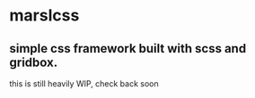 # marslcss

## simple css framework built with scss and gridbox.

this is still heavily WIP, check back soon
